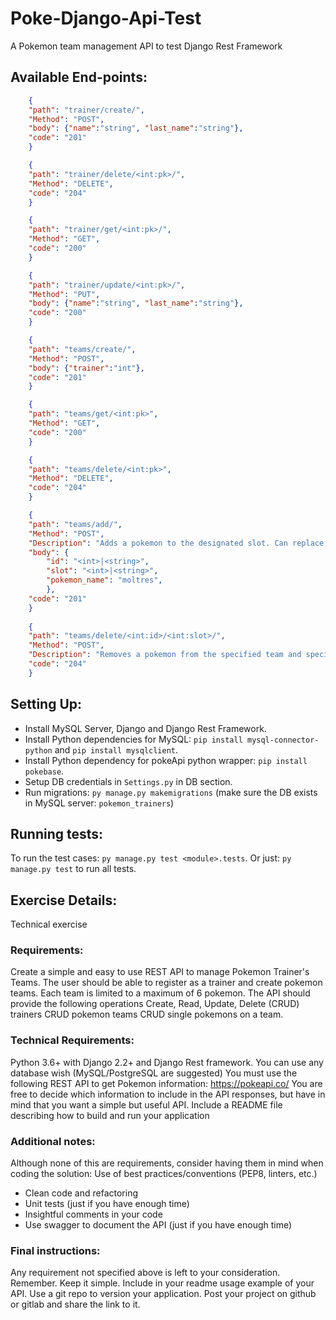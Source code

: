 # Poke-Django-Api-Test
A Pokemon team management API to test Django Rest Framework

## Available End-points:

```json
    {
    "path": "trainer/create/",
    "Method": "POST",
    "body": {"name":"string", "last_name":"string"},
    "code": "201"
    }

    {
    "path": "trainer/delete/<int:pk>/",
    "Method": "DELETE",
    "code": "204"
    }

    {
    "path": "trainer/get/<int:pk>/",
    "Method": "GET",
    "code": "200"
    }

    {
    "path": "trainer/update/<int:pk>/",
    "Method": "PUT",
    "body": {"name":"string", "last_name":"string"},
    "code": "200"
    }

    {
    "path": "teams/create/",
    "Method": "POST",
    "body": {"trainer":"int"},
    "code": "201"
    }

    {
    "path": "teams/get/<int:pk>",
    "Method": "GET",
    "code": "200"
    }

    {
    "path": "teams/delete/<int:pk>",
    "Method": "DELETE",
    "code": "204"
    }

    {
    "path": "teams/add/",
    "Method": "POST",
    "Description": "Adds a pokemon to the designated slot. Can replace an already existing pokemon",
    "body": {
        "id": "<int>|<string>",
        "slot": "<int>|<string>",
        "pokemon_name": "moltres",
        },
    "code": "201"
    }
    
    {
    "path": "teams/delete/<int:id>/<int:slot>/",
    "Method": "POST",
    "Description": "Removes a pokemon from the specified team and specified slot",
    "code": "204"
    }

```

## Setting Up:
- Install MySQL Server, Django and Django Rest Framework.
- Install Python dependencies for MySQL: `pip install mysql-connector-python` and `pip install mysqlclient`.
- Install Python dependency for pokeApi python wrapper: `pip install pokebase`.
- Setup DB credentials in `Settings.py` in DB section.
- Run migrations: `py manage.py makemigrations` (make sure the DB exists in MySQL server: `pokemon_trainers`)

## Running tests:
To run the test cases: `py manage.py test <module>.tests`.
Or just: `py manage.py test` to run all tests.

## Exercise Details:

Technical exercise

### Requirements:

Create a simple and easy to use REST API to manage Pokemon Trainer's Teams. The user should be able to register as a trainer and create pokemon teams. Each team is limited to a maximum of 6 pokemon.
The API should provide the following operations
Create, Read, Update, Delete (CRUD) trainers
CRUD pokemon teams
CRUD  single pokemons on a team.
 
### Technical Requirements:

Python 3.6+ with Django 2.2+ and Django Rest framework.
You can use any database wish (MySQL/PostgreSQL are suggested)
You must use the following REST API to get Pokemon information: https://pokeapi.co/ 
You are free to decide which information to include in the API responses, but have in mind that you want a simple but useful API.
Include a README file describing how to build and run your application
 
### Additional notes:

Although none of this are requirements, consider having them in mind when coding the solution:
Use of best practices/conventions (PEP8, linters, etc.)
- Clean code and refactoring
- Unit tests (just if you have enough time)
- Insightful comments in your code
- Use swagger to document the API (just if you have enough time)
 
### Final instructions:

Any requirement not specified above is left to your consideration. Remember. Keep it simple.
Include in your readme usage example of your API.
Use a git repo to version your application. 
Post your project on github or gitlab and share the link to it.
